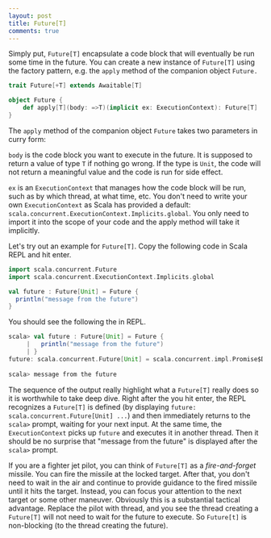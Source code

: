 ```yaml
---
layout: post
title: Future[T]
comments: true
---
```

Simply put, `Future[T]` encapsulate a code block that will eventually be run some time in the future. You can create a new instance of `Future[T]` using the factory pattern, e.g. the `apply` method of the companion object `Future.` 

``` scala
trait Future[+T] extends Awaitable[T]

object Future {
	def apply[T](body: =>T)(implicit ex: ExecutionContext): Future[T]
}
```

The `apply` method of the companion object `Future` takes two parameters in curry form:

`body` is the code block you want to execute in the future. It is supposed to return a value of type `T` if nothing go wrong. If the type is `Unit`, the code will not return a meaningful value and the code is run for side effect.

`ex` is an `ExecutionContext` that manages how the code block will be run, such as by which thread, at what time, etc. You don't need to write your own `ExecutionContext` as Scala has provided a default: `scala.concurrent.ExecutionContext.Implicits.global`. You only need to import it into the scope of your code and the apply method will take it implicitly. 

Let's try out an example for `Future[T]`. Copy the following code in Scala REPL and hit enter. 

``` scala 
import scala.concurrent.Future
import scala.concurrent.ExecutionContext.Implicits.global

val future : Future[Unit] = Future {
  println("message from the future")
}
```

You should see the following the in REPL. 

``` scala
scala> val future : Future[Unit] = Future {
     |   println("message from the future")
     | }
future: scala.concurrent.Future[Unit] = scala.concurrent.impl.Promise$DefaultPromise@76cc0e6f
 
scala> message from the future
```

The sequence of the output really highlight what a `Future[T]` really does so it is worthwhile to take deep dive. Right after the you hit enter, the REPL recognizes a `Future[T]` is defined (by displaying  `future: scala.concurrent.Future[Unit] ...`) and then immediately returns to the `scala>` prompt, waiting for your next input. At the same time, the `ExecutionContext` picks up `future` and executes it in another thread. Then it should be no surprise that "message from the future" is displayed after the `scala>` prompt. 

If you are a fighter jet pilot, you can think of `Future[T]` as a *fire-and-forget* missile. You can fire the missile at the locked target. After that, you don't need to wait in the air and continue to provide guidance to the fired missile until it hits the target. Instead, you can focus your attention to the next target or some other maneuver. Obviously this is a substantial tactical advantage. Replace the pilot with thread, and you see the thread creating a `Future[T]` will not need to wait for the future to execute. So `Future[t]` is non-blocking (to the thread creating the future).

